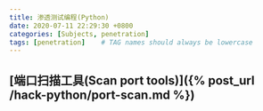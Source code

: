 ```yaml
---
title: 渗透测试编程(Python)
date: 2020-07-11 22:29:30 +0800
categories: [Subjects, penetration]
tags: [penetration]    # TAG names should always be lowercase 
---
```


## [端口扫描工具(Scan port tools)]({% post_url /hack-python/port-scan.md %})
